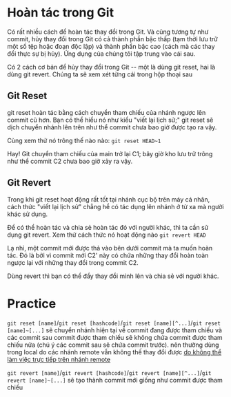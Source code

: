 # Hoàn tác trong Git
Có rất nhiều cách để hoàn tác thay đổi trong Git. Và cũng tương tự như commit, hủy thay đổi trong Git có cả thành phần bậc thấp (tạm thời lưu trữ một số tệp hoặc đoạn độc lập) và thành phần bậc cao (cách mà các thay đổi thực sự bị hủy). Ứng dụng của chúng tôi tập trung vào cái sau.

Có 2 cách cơ bản để hủy thay đổi trong Git -- một là dùng git reset, hai là dùng git revert. Chúng ta sẽ xem xét từng cái trong hộp thoại sau

## Git Reset
git reset hoàn tác bằng cách chuyển tham chiếu của nhánh ngược lên commit cũ hơn. Bạn có thể hiểu nó như kiểu "viết lại lịch sử;" git reset sẽ dịch chuyển nhánh lên trên như thể commit chưa bao giờ được tạo ra vậy.

Cùng xem thử nó trông thế nào nào: `git reset HEAD~1`

Hay! Git chuyển tham chiếu của main trở lại C1; bây giờ kho lưu trữ trông như thể commit C2 chưa bao giờ xảy ra vậy.

## Git Revert
Trong khi git reset hoạt động rất tốt tại nhánh cục bộ trên máy cá nhân, cách thức "viết lại lịch sử" chẳng hề có tác dụng lên nhánh ở từ xa mà người khác sử dụng.

Để có thể hoàn tác và chia sẻ hoàn tác đó với người khác, thì ta cần sử dụng git revert. Xem thử cách thức nó hoạt động nào `git revert HEAD`

Lạ nhỉ, một commit mới được thả vào bên dưới commit mà ta muốn hoàn tác. Đó là bởi vì commit mới C2' này có chứa những thay đổi hoàn toàn ngược lại với những thay đổi trong commit C2.

Dùng revert thì bạn có thể đẩy thay đổi mình lên và chia sẻ với người khác.

# Practice

`git reset [name]`/`git reset [hashcode]`/`git reset [name][^...]`/`git reset [name]~[...]` sẽ chuyển nhánh hiện tại về commit đang được tham chiếu và các commit sau commit được tham chiếu sẽ không chứa commit được tham chiếu nữa (chú ý các commit sau sẽ chứa commit trước). nên thường dùng trong local do các nhánh remote vẫn không thế thay đổi được [do không thể làm việc trực tiếp trên nhánh remote](/git/1_1_0_1_NhanhTuXa.md/#practice)


`git revert [name]`/`git revert [hashcode]`/`git revert [name][^...]`/`git revert [name]~[...]` sẽ tạo thành commit mới giống như commit được tham chiếu


